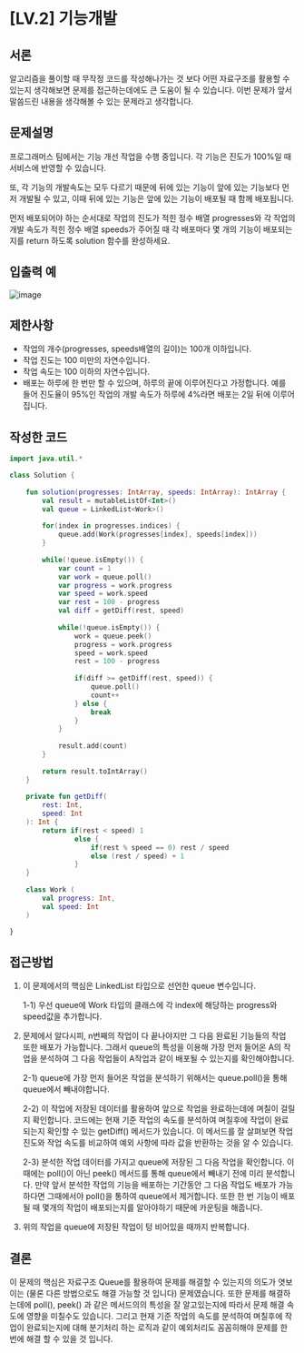 # [LV.2] 기능개발

## 서론

알고리즘을 풀이할 때 무작정 코드를 작성해나가는 것 보다 어떤 자료구조를 활용할 수 있는지 생각해보면 문제를 접근하는데에도 큰 도움이 될 수 있습니다. 이번 문제가 앞서 말씀드린 내용을 생각해볼 수 있는 문제라고 생각합니다.



## **문제설명**

프로그래머스 팀에서는 기능 개선 작업을 수행 중입니다. 각 기능은 진도가 100%일 때 서비스에 반영할 수 있습니다.

또, 각 기능의 개발속도는 모두 다르기 때문에 뒤에 있는 기능이 앞에 있는 기능보다 먼저 개발될 수 있고, 이때 뒤에 있는 기능은 앞에 있는 기능이 배포될 때 함께 배포됩니다.

먼저 배포되어야 하는 순서대로 작업의 진도가 적힌 정수 배열 progresses와 각 작업의 개발 속도가 적힌 정수 배열 speeds가 주어질 때 각 배포마다 몇 개의 기능이 배포되는지를 return 하도록 solution 함수를 완성하세요.



## **입출력 예**

![image](https://user-images.githubusercontent.com/48594786/182388632-19a4e72c-0786-4842-a844-cbd19137d790.png)

## 

## 제한사항

- 작업의 개수(progresses, speeds배열의 길이)는 100개 이하입니다.
- 작업 진도는 100 미만의 자연수입니다.
- 작업 속도는 100 이하의 자연수입니다.
- 배포는 하루에 한 번만 할 수 있으며, 하루의 끝에 이루어진다고 가정합니다. 예를 들어 진도율이 95%인 작업의 개발 속도가 하루에 4%라면 배포는 2일 뒤에 이루어집니다. 

## 

## 작성한 코드

```kotlin
import java.util.*

class Solution {
    
    fun solution(progresses: IntArray, speeds: IntArray): IntArray {
        val result = mutableListOf<Int>()
        val queue = LinkedList<Work>()
        
        for(index in progresses.indices) {
            queue.add(Work(progresses[index], speeds[index]))
        }
        
        while(!queue.isEmpty()) {
            var count = 1
            var work = queue.poll()
            var progress = work.progress
            var speed = work.speed
            var rest = 100 - progress
            val diff = getDiff(rest, speed)
            
            while(!queue.isEmpty()) {
                work = queue.peek()
                progress = work.progress
                speed = work.speed
                rest = 100 - progress
                
                if(diff >= getDiff(rest, speed)) {
                    queue.poll()
                    count++
                } else {
                    break
                }
            }
            
            result.add(count)
        }
        
        return result.toIntArray()
    }
    
    private fun getDiff(
        rest: Int,
        speed: Int
    ): Int {
        return if(rest < speed) 1
                else {
                    if(rest % speed == 0) rest / speed
                    else (rest / speed) + 1
                }
    }
    
    class Work (
        val progress: Int,
        val speed: Int
    )

}
```

## 

## 접근방법

1. 이 문제에서의 핵심은 LinkedList 타입으로 선언한 queue 변수입니다.
   
   1-1) 우선 queue에 Work 타입의 클래스에 각 index에 해당하는 progress와 speed값을 추가합니다. 

2. 문제에서 알다시피, n번째의 작업이 다 끝나야지만 그 다음 완료된 기능들의 작업 또한 배포가 가능합니다. 그래서 queue의 특성을 이용해 가장 먼저 들어온 A의 작업을 분석하여 그 다음 작업들이 A작업과 같이 배포될 수 있는지를 확인해야합니다.
   
   2-1) queue에 가장 먼저 들어온 작업을 분석하기 위해서는 queue.poll()을 통해 queue에서 빼내야합니다.
   
   2-2) 이 작업에 저장된 데이터를 활용하여 앞으로 작업을 완료하는데에 며칠이 걸릴지 확인합니다. 코드에는 현재 기준 작업의 속도를 분석하여 며칠후에 작업이 완료되는지 확인할 수 있는 getDiff() 메서드가 있습니다. 이 메서드를 잘 살펴보면 작업 진도와 작업 속도를 비교하여 예외 사항에 따라 값을 반환하는 것을 알 수 있습니다.
   
   2-3) 분석한 작업 데이터를 가지고 queue에 저장된 그 다음 작업을 확인합니다. 이 때에는 poll()이 아닌 peek() 메서드를 통해 queue에서 빼내기 전에 미리 분석합니다. 만약 앞서 분석한 작업의 기능을 배포하는 기간동안 그 다음 작업도 배포가 가능하다면 그때에서야 poll()을 통하여 queue에서 제거합니다. 또한 한 번 기능이 배포될 때 몇개의 작업이 배포되는지를 알아야하기 때문에 카운팅을 해줍니다. 

3. 위의 작업을 queue에 저장된 작업이 텅 비어있을 때까지 반복합니다.

## 

## 결론

이 문제의 핵심은 자료구조 Queue를 활용하여 문제를 해결할 수 있는지의 의도가 엿보이는 (물론 다른 방법으로도 해결 가능할 것 입니다) 문제였습니다. 또한 문제를 해결하는데에 poll(), peek() 과 같은 메서드의의 특성을 잘 알고있는지에 따라서 문제 해결 속도에 영향을 미칠수도 있습니다. 그리고 현재 기준 작업의 속도를 분석하여 며칠후에 작업이 완료되는지에 대해 분기처리 하는 로직과 같이 예외처리도 꼼꼼히해야 문제를 한 번에 해결 할 수 있을 것 입니다.
